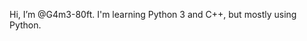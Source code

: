 Hi, I’m @G4m3-80ft. I'm learning Python 3 and C++, but mostly using Python.
<!---
G4m3-80ft/G4m3-80ft is a ✨ special ✨ repository because its `README.md` (this file) appears on your GitHub profile.
You can click the Preview link to take a look at your changes.
--->
